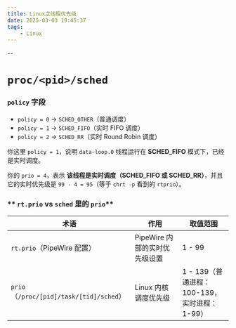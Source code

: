 ```yaml
---
title: Linux之线程优先级
date: 2025-03-03 19:45:37
tags:
	- Linux
---
```


--

# `proc/<pid>/sched`

### **`policy` 字段**

- `policy = 0` → `SCHED_OTHER`（普通调度）
- `policy = 1` → `SCHED_FIFO`（实时 FIFO 调度）
- `policy = 2` → `SCHED_RR`（实时 Round Robin 调度）

你这里 `policy = 1`，说明 `data-loop.0` 线程运行在 **SCHED_FIFO** 模式下，已经是实时调度。

你的 `prio = 4`，表示 **该线程是实时调度（SCHED_FIFO 或 SCHED_RR）**，并且它的实时优先级是 `99 - 4 = 95`（等于 `chrt -p` 看到的 `rtprio`）。

### ** `rt.prio` vs `sched` 里的 `prio`**

| 术语                                     | 作用                          | 取值范围                                     |
| ---------------------------------------- | ----------------------------- | -------------------------------------------- |
| `rt.prio`（PipeWire 配置）               | PipeWire 内部的实时优先级设置 | 1 - 99                                       |
| `prio`（`/proc/[pid]/task/[tid]/sched`） | Linux 内核调度优先级          | 1 - 139（普通进程：100-139，实时进程：1-99） |
